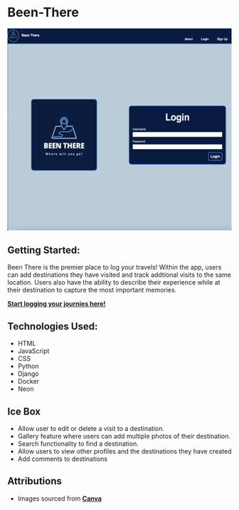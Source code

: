 # Been-There

![Been There Sceenshot](main_app/static/images/screenshot.png)

## Getting Started: 

Been There is the premier place to log your travels! Within the app, users can add destinations they have visited and track addtional visits to the same location. Users also have the ability to describe their experience while at their destination to capture the most important memories. 

[**Start logging your journies here!**](https://been-there.fly.dev/)

## Technologies Used: 

- HTML
- JavaScript
- CSS 
- Python
- Django
- Docker
- Neon

## Ice Box 

- Allow user to edit or delete a visit to a destination.
- Gallery feature where users can add multiple photos of their destination.
- Search functionality to find a destination. 
- Allow users to view other profiles and the destinations they have created
- Add comments to destinations

## Attributions 

- Images sourced from [**Canva**](https://www.canva.com/)
